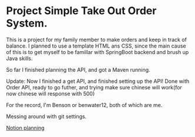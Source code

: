 # Project Simple Take Out Order System.
This is a project for my family member to make orders and keep in track of balance.
I planned to use a template HTML ans CSS, since the main cause of this is to get myself to be famillar with SpringBoot backend and brush up Java skills.

So far I finished planning the API, and got a Maven running.

Update: 
Now I finished a get API, and finished setting up the API! 
Done with Order API, ready to go futher, and trying make sure chinese will work(for now chinese will response with 500)

For the record, I'm Benson or benwater12, both of which are me.

Messing around with git settings.

[Notion planning](https://slash-ballcap-a0b.notion.site/4b653c265df14322af773ff5254bcda4)
